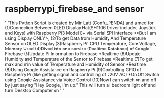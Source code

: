 # raspberrypi_firebase_and sensor
'''This Python Script is created by Min Latt (Confu_PENDA) and aimed for
(1)Connection Between OLED Display Hat(SH1106 Driver included Joystick and Keys)
with Raspberry Pi3 Model B+ via Serial SPI Interface <*But I am using Display ONLY>,
(2)To get Data from Humidity And Temperature Sensor on OLED Display
(3)Raspberry Pi' CPU Temperature, Core Voltage, Memory Used 
(4)Dived into one service (Realtime Database) of Google' Firebase
(5)Update Pi Information to Firebase *Realtime
(6)Update Humidity and Temperature of the Sensor to Firebase *Realtime
(7)To get max and min value of Temperature and Humidity of Sensor *Realtime
(8)Using Google Assistance on Raspberry Pi
(9)Controlling GPIO of Raspberry Pi
(like getting signal and controlling of 220V AC)
*On Off Switch using Google Assistance via Voice Control
(10)Now I can switch on and off by just saying "Hey Google, I'm up."
This will turn all bedroom light off and
turn Desktop Computer on
'''
